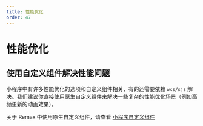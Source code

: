 ```yaml
---
title: 性能优化
order: 47
---
```


# 性能优化

## 使用自定义组件解决性能问题

小程序中有许多性能优化的选项和自定义组件相关，有的还需要依赖 `wxs/sjs` 解决。我们建议你直接使用原生自定义组件来解决一些复杂的性能优化场景（例如高频更新的动画效果）。

关于 Remax 中使用原生自定义组件，请查看 [小程序自定义组件](/guide/basic/custom-component)
